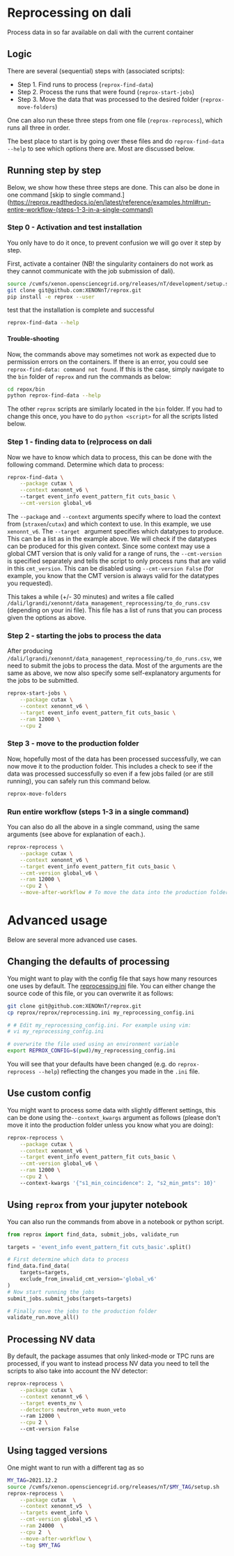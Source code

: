 # Reprocessing on dali

Process data in so far available on dali with the current container

## Logic

There are several (sequential) steps with (associated scripts):

- Step 1. Find runs to process (`reprox-find-data`)
- Step 2. Process the runs that were found (`reprox-start-jobs`)
- Step 3. Move the data that was processed to the desired folder (`reprox-move-folders`)

One can also run these three steps from one file (`reprox-reprocess`), which runs all three in
order.

The best place to start is by going over these files and do
`reprox-find-data --help` to see which options there are. Most are discussed below.

## Running step by step
Below, we show how these three steps are done. This can also be done in one 
command [skip to single command.](https://reprox.readthedocs.io/en/latest/reference/examples.html#run-entire-workflow-(steps-1-3-in-a-single-command)

### Step 0 - Activation and test installation
You only have to do it once, to prevent confusion we will go over it step by step.

First, activate a container (NB! the singularity containers do not work 
as they cannot communicate with the job submission of dali).

```bash
source /cvmfs/xenon.opensciencegrid.org/releases/nT/development/setup.sh
git clone git@github.com:XENONnT/reprox.git
pip install -e reprox --user
```
test that the installation is complete and successful
```bash
reprox-find-data --help
```

#### Trouble-shooting
Now, the commands above may sometimes not work as expected due to permission errors on the 
containers. If there is an error, you could see ``reprox-find-data: command not found``.
If this is the case, simply navigate to the `bin` folder of `reprox` and 
run the commands as below:

```bash 
cd repox/bin
python reprox-find-data --help
```

The other `reprox` scripts are similarly located in the `bin` folder. If you had
to change this once, you have to do `python <script>` for all the scripts 
listed below.

### Step 1 - finding data to (re)process on dali
Now we have to know which data to process, this can be done with the following 
command. Determine which data to process:

```bash
reprox-find-data \
    --package cutax \
    --context xenonnt_v6 \ 
    --target event_info event_pattern_fit cuts_basic \
    --cmt-version global_v6
```
The `--package` and `--context` arguments specify where to load the context 
from (`straxen`/`cutax`) and which context to use. In this example, we use `xenonnt_v6`.
The `--target ` argument specifies which datatypes to produce. This can be a 
list as in the example above. We will check if the datatypes can be produced for this given context. 
Since some context may use a global CMT version that is only valid for a range of runs,
the `--cmt-version` is specified separately and tells the script to only process runs 
that are valid in this `cmt_version`. This can be disabled using `--cmt-version False` 
(for example, you know that the CMT version is always valid for the datatypes you requested).

This takes a while (+/- 30 minutes) and writes a file
called `/dali/lgrandi/xenonnt/data_management_reprocessing/to_do_runs.csv` (depending on your ini
file). This file has a list of runs that you can process given the options as above.


### Step 2 - starting the jobs to process the data
After producing `/dali/lgrandi/xenonnt/data_management_reprocessing/to_do_runs.csv`, we need to 
submit the jobs to process the data. Most of the arguments are the same as above,
we now also specify some self-explanatory arguments for the jobs to be submitted. 
```bash
reprox-start-jobs \
    --package cutax \
    --context xenonnt_v6 \
    --target event_info event_pattern_fit cuts_basic \
    --ram 12000 \
    --cpu 2
```

### Step 3 - move to the production folder
Now, hopefully most of the data has been processed successfully, we can now move it to the
production folder. This includes a check to see if the data was processed successfully so
even if a few jobs failed (or are still running), you can safely run this command below.

```bash
reprox-move-folders
```

### Run entire workflow (steps 1-3 in a single command) 
You can also do all the above in a single command, using the same arguments (see above for explanation of each.).

```bash
reprox-reprocess \
    --package cutax \
    --context xenonnt_v6 \
    --target event_info event_pattern_fit cuts_basic \
    --cmt-version global_v6 \
    --ram 12000 \
    --cpu 2 \
    --move-after-workflow # To move the data into the production folder
```

# Advanced usage

Below are several more advanced use cases.

## Changing the defaults of processing

You might want to play with the config file that says how many resources one uses by default.
The [reprocessing.ini](https://github.com/XENONnT/reprox/blob/master/reprox/reprocessing.ini)
file. You can either change the source code of this file, or you can overwrite it as follows:

```bash
git clone git@github.com:XENONnT/reprox.git
cp reprox/reprox/reprocessing.ini my_reprocessing_config.ini

# # Edit my_reprocessing_config.ini. For example using vim:
# vi my_reprocessing_config.ini 

# overwrite the file used using an environment variable
export REPROX_CONFIG=$(pwd)/my_reprocessing_config.ini
```

You will see that your defaults have been changed (e.g. do `reprox-reprocess --help`) reflecting the
changes you made in the `.ini` file.

## Use custom config

You might want to process some data with slightly different settings, this can be done using
the`--context_kwargs` argument as follows
(please don't move it into the production folder unless you know what you are doing):

```bash
reprox-reprocess \
    --package cutax \
    --context xenonnt_v6 \
    --target event_info event_pattern_fit cuts_basic \
    --cmt-version global_v6 \
    --ram 12000 \
    --cpu 2 \ 
    --context-kwargs '{"s1_min_coincidence": 2, "s2_min_pmts": 10}'
```

## Using `reprox` from your jupyter notebook

You can also run the commands from above in a notebook or python script.

```python
from reprox import find_data, submit_jobs, validate_run

targets = 'event_info event_pattern_fit cuts_basic'.split()

# First determine which data to process
find_data.find_data(
    targets=targets,
    exclude_from_invalid_cmt_version='global_v6'
)
# Now start running the jobs
submit_jobs.submit_jobs(targets=targets)

# Finally move the jobs to the production folder
validate_run.move_all()
```

## Processing NV data

By default, the package assumes that only linked-mode or TPC runs are processed, if you want to
instead process NV data you need to tell the scripts to also take into account the NV detector:

```bash
reprox-reprocess \
    --package cutax \
    --context xenonnt_v6 \
    --target events_nv \
    --detectors neutron_veto muon_veto
    --ram 12000 \
    --cpu 2 \ 
    --cmt-version False
```

## Using tagged versions

One might want to run with a different tag as so

```bash
MY_TAG=2021.12.2
source /cvmfs/xenon.opensciencegrid.org/releases/nT/$MY_TAG/setup.sh
reprox-reprocess \
    --package cutax  \
    --context xenonnt_v5  \
    --targets event_info \
    --cmt-version global_v5 \
    --ram 24000  \
    --cpu 2  \
    --move-after-workflow \
    --tag $MY_TAG
```


